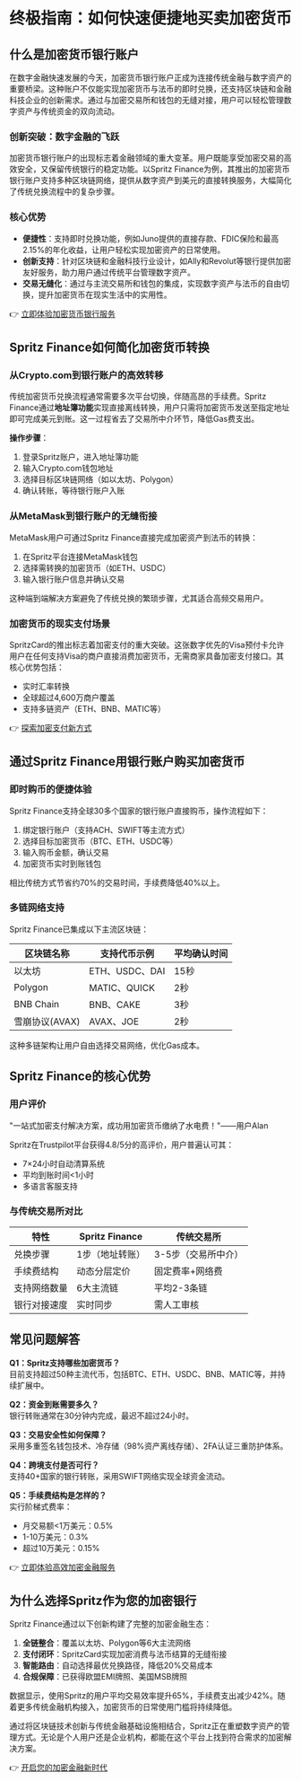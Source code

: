 # 终极指南：如何快速便捷地买卖加密货币  

## 什么是加密货币银行账户  

在数字金融快速发展的今天，加密货币银行账户正成为连接传统金融与数字资产的重要桥梁。这种账户不仅能实现加密货币与法币的即时兑换，还支持区块链和金融科技企业的创新需求。通过与加密交易所和钱包的无缝对接，用户可以轻松管理数字资产与传统资金的双向流动。  

### 创新突破：数字金融的飞跃  

加密货币银行账户的出现标志着金融领域的重大变革。用户既能享受加密交易的高效安全，又保留传统银行的稳定功能。以Spritz Finance为例，其推出的加密货币银行账户支持多种区块链网络，提供从数字资产到美元的直接转换服务，大幅简化了传统兑换流程中的复杂步骤。  

### 核心优势  

- **便捷性**：支持即时兑换功能，例如Juno提供的直接存款、FDIC保险和最高2.15%的年化收益，让用户轻松实现加密资产的日常使用。  
- **创新支持**：针对区块链和金融科技行业设计，如Ally和Revolut等银行提供加密友好服务，助力用户通过传统平台管理数字资产。  
- **交易无缝化**：通过与主流交易所和钱包的集成，实现数字资产与法币的自由切换，提升加密货币在现实生活中的实用性。  

👉 [立即体验加密货币银行服务](https://bit.ly/okx_welcome)  

## Spritz Finance如何简化加密货币转换  

### 从Crypto.com到银行账户的高效转移  

传统加密货币兑换流程通常需要多次平台切换，伴随高昂的手续费。Spritz Finance通过**地址簿功能**实现直接离线转换，用户只需将加密货币发送至指定地址即可完成美元到账。这一过程省去了交易所中介环节，降低Gas费支出。  

**操作步骤**：  
1. 登录Spritz账户，进入地址簿功能  
2. 输入Crypto.com钱包地址  
3. 选择目标区块链网络（如以太坊、Polygon）  
4. 确认转账，等待银行账户入账  

### 从MetaMask到银行账户的无缝衔接  

MetaMask用户可通过Spritz Finance直接完成加密资产到法币的转换：  
1. 在Spritz平台连接MetaMask钱包  
2. 选择需转换的加密货币（如ETH、USDC）  
3. 输入银行账户信息并确认交易  

这种端到端解决方案避免了传统兑换的繁琐步骤，尤其适合高频交易用户。  

### 加密货币的现实支付场景  

SpritzCard的推出标志着加密支付的重大突破。这张数字优先的Visa预付卡允许用户在任何支持Visa的商户直接消费加密货币，无需商家具备加密支付接口。其核心优势包括：  
- 实时汇率转换  
- 全球超过4,600万商户覆盖  
- 支持多链资产（ETH、BNB、MATIC等）  

👉 [探索加密支付新方式](https://bit.ly/okx_welcome)  

## 通过Spritz Finance用银行账户购买加密货币  

### 即时购币的便捷体验  

Spritz Finance支持全球30多个国家的银行账户直接购币，操作流程如下：  
1. 绑定银行账户（支持ACH、SWIFT等主流方式）  
2. 选择目标加密货币（BTC、ETH、USDC等）  
3. 输入购币金额，确认交易  
4. 加密货币实时到账钱包  

相比传统方式节省约70%的交易时间，手续费降低40%以上。  

### 多链网络支持  

Spritz Finance已集成以下主流区块链：  

| 区块链名称    | 支持代币示例       | 平均确认时间 |  
|-------------|------------------|------------|  
| 以太坊        | ETH、USDC、DAI     | 15秒        |  
| Polygon      | MATIC、QUICK      | 2秒         |  
| BNB Chain    | BNB、CAKE         | 3秒         |  
| 雪崩协议(AVAX)| AVAX、JOE         | 2秒         |  

这种多链架构让用户自由选择交易网络，优化Gas成本。  

## Spritz Finance的核心优势  

### 用户评价  

"一站式加密支付解决方案，成功用加密货币缴纳了水电费！"——用户Alan  

Spritz在Trustpilot平台获得4.8/5分的高评价，用户普遍认可其：  
- 7×24小时自动清算系统  
- 平均到账时间<1小时  
- 多语言客服支持  

### 与传统交易所对比  

| 特性               | Spritz Finance       | 传统交易所          |  
|------------------|---------------------|--------------------|  
| 兑换步骤           | 1步（地址转账）      | 3-5步（交易所中介） |  
| 手续费结构         | 动态分层定价          | 固定费率+网络费      |  
| 支持网络数量       | 6大主流链            | 平均2-3条链         |  
| 银行对接速度       | 实时同步             | 需人工审核           |  

## 常见问题解答  

**Q1：Spritz支持哪些加密货币？**  
目前支持超过50种主流代币，包括BTC、ETH、USDC、BNB、MATIC等，并持续扩展中。  

**Q2：资金到账需要多久？**  
银行转账通常在30分钟内完成，最迟不超过24小时。  

**Q3：交易安全性如何保障？**  
采用多重签名钱包技术、冷存储（98%资产离线存储）、2FA认证三重防护体系。  

**Q4：跨境支付是否可行？**  
支持40+国家的银行转账，采用SWIFT网络实现全球资金流动。  

**Q5：手续费结构是怎样的？**  
实行阶梯式费率：  
- 月交易额<1万美元：0.5%  
- 1-10万美元：0.3%  
- 超过10万美元：0.15%  

👉 [立即体验高效加密金融服务](https://bit.ly/okx_welcome)  

## 为什么选择Spritz作为您的加密银行  

Spritz Finance通过以下创新构建了完整的加密金融生态：  
1. **全链整合**：覆盖以太坊、Polygon等6大主流网络  
2. **支付闭环**：SpritzCard实现加密消费与法币结算的无缝衔接  
3. **智能路由**：自动选择最优兑换路径，降低20%交易成本  
4. **合规保障**：已获得欧盟EMI牌照、美国MSB牌照  

数据显示，使用Spritz的用户平均交易效率提升65%，手续费支出减少42%。随着更多传统金融机构接入，加密货币的日常使用门槛将持续降低。  

通过将区块链技术创新与传统金融基础设施相结合，Spritz正在重塑数字资产的管理方式。无论是个人用户还是企业机构，都能在这个平台上找到符合需求的加密解决方案。  

👉 [开启您的加密金融新时代](https://bit.ly/okx_welcome)